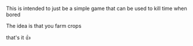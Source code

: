 This is intended to just be a simple game that can be used to kill time when bored

The idea is that you farm crops







that's it 👍
